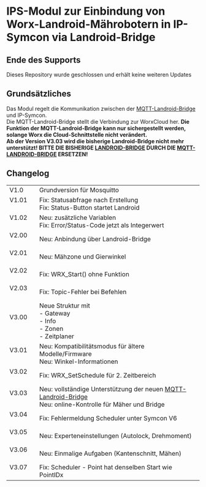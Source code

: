 <!DOCTYPE html>
<html lang="de">
  <head>
    <meta charset="utf-8">
	<meta name="viewport" content="width=device-width">
  </head>

  <body>
	<h1>IPS-Modul zur Einbindung von Worx-Landroid-Mährobotern in IP-Symcon via Landroid-Bridge</h1>
	<h2>Ende des Supports</h2>
	Dieses Repository wurde geschlossen und erhält keine weiteren Updates
	<h2>Grundsätzliches</h2>
	Das Modul regelt die Kommunikation zwischen der <a href="https://github.com/nefiertsrebliS/mqtt-landroid-bridge">MQTT-Landroid-Bridge</a> und IP-Symcon.<br>
	Die MQTT-Landroid-Bridge stellt die Verbindung zur WorxCloud her. <b>Die Funktion der MQTT-Landroid-Bridge kann nur sichergestellt werden, solange Worx die Cloud-Schnittstelle nicht verändert.</b><br>
	<b>Ab der Version V3.03 wird die bisherige Landroid-Bridge nicht mehr unterstützt! BITTE DIE BISHERIGE <a href="https://github.com/nefiertsrebliS/landroid-bridge">LANDROID-BRIDGE</a> DURCH DIE  <a href="https://github.com/nefiertsrebliS/mqtt-landroid-bridge">MQTT-LANDROID-BRIDGE</a> ERSETZEN!</b>
	<h2>Changelog</h2>
	<table>
	  <tr>
		<td>V1.0 &nbsp;&nbsp;&nbsp;&nbsp;</td>
		<td>Grundversion für Mosquitto</td>
	  </tr>
	  <tr>
		<td>V1.01 &nbsp;&nbsp;&nbsp;&nbsp;</td>
		<td>Fix: Statusabfrage nach Erstellung<br>
			Fix: Status-Button startet Landroid</td>
	  </tr>
	  <tr>
		<td>V1.02 &nbsp;&nbsp;&nbsp;&nbsp;</td>
		<td>Neu: zusätzliche Variablen<br>
			Fix: Error/Status-Code jetzt als Integerwert</td>
	  </tr>
	  <tr>
		<td>V2.00 &nbsp;&nbsp;&nbsp;&nbsp;</td>
		<td>Neu: Anbindung über Landroid-Bridge</td>
	  </tr>
	  <tr>
		<td>V2.01 &nbsp;&nbsp;&nbsp;&nbsp;</td>
		<td>Neu: Mähzone und Gierwinkel</td>
	  </tr>
	  <tr>
		<td>V2.02 &nbsp;&nbsp;&nbsp;&nbsp;</td>
		<td>Fix: WRX_Start() ohne Funktion</td>
	  </tr>
	  <tr>
		<td>V2.03 &nbsp;&nbsp;&nbsp;&nbsp;</td>
		<td>Fix: Topic-Fehler bei Befehlen</td>
	  </tr>
	  <tr>
		<td>V3.00 &nbsp;&nbsp;&nbsp;&nbsp;</td>
		<td>Neue Struktur mit <br>
			- Gateway<br>
			- Info<br>
			- Zonen<br>
			- Zeitplaner</td>
	  </tr>
	  <tr>
		<td>V3.01 &nbsp;&nbsp;&nbsp;&nbsp;</td>
		<td>Neu: Kompatibilitätsmodus für ältere Modelle/Firmware<br>
			Neu: Winkel-Informationen</td>
	  </tr>
	  <tr>
		<td>V3.02 &nbsp;&nbsp;&nbsp;&nbsp;</td>
		<td>Fix: WRX_SetSchedule für 2. Zeitbereich</td>
	  </tr>
	  <tr>
		<td>V3.03 &nbsp;&nbsp;&nbsp;&nbsp;</td>
		<td>Neu: vollständige Unterstützung der neuen <a href="https://github.com/nefiertsrebliS/mqtt-landroid-bridge">MQTT-Landroid-Bridge</a><br>
			Neu: online-Kontrolle für Mäher und Bridge</td>
	  </tr>
	  <tr>
		<td>V3.04 &nbsp;&nbsp;&nbsp;&nbsp;</td>
		<td>Fix: Fehlermeldung Scheduler unter Symcon V6</td>
	  </tr>
	  <tr>
		<td>V3.05 &nbsp;&nbsp;&nbsp;&nbsp;</td>
		<td>Neu: Experteneinstellungen (Autolock, Drehmoment)</td>
	  </tr>
	  <tr>
		<td>V3.06 &nbsp;&nbsp;&nbsp;&nbsp;</td>
		<td>Neu: Einmalige Aufgaben (Kantenschnitt, Mähen)</td>
	  </tr>
	  <tr>
		<td>V3.07 &nbsp;&nbsp;&nbsp;&nbsp;</td>
		<td>Fix: Scheduler - Point hat denselben Start wie PointIDx</td>
	  </tr>
	</table>
  </body>
</html>

